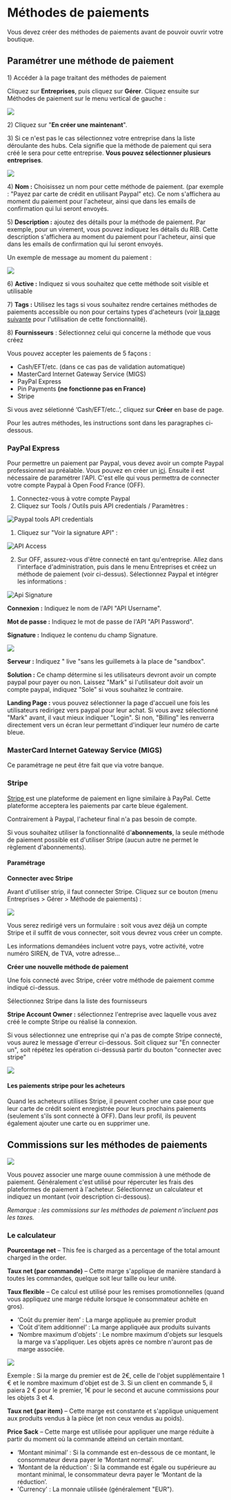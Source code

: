 # Méthodes de paiements

Vous devez créer des méthodes de paiements avant de pouvoir ouvrir votre boutique.

## Paramétrer une méthode de paiement

1\) Accéder à la page traitant des méthodes de paiement

Cliquez sur **Entreprises**, puis cliquez sur **Gérer**. Cliquez ensuite sur Méthodes de paiement sur le menu vertical de gauche :

![](../.gitbook/assets/image%20%2813%29.png)

2\) Cliquez sur "**En créer une maintenant**".

3\) Si ce n'est pas le cas sélectionnez votre entreprise dans la liste déroulante des hubs. Cela signifie que la méthode de paiement qui sera créé le sera pour cette entreprise. **Vous pouvez sélectionner plusieurs entreprises**.

![](../.gitbook/assets/image%20%2835%29.png)

4\) **Nom :** Choisissez un nom pour cette méthode de paiement. \(par exemple : "Payez par carte de crédit en utilisant Paypal" etc\). Ce nom s'affichera au moment du paiement pour l'acheteur, ainsi que dans les emails de confirmation qui lui seront envoyés.

5\) **Description :** ajoutez des détails pour la méthode de paiement. Par exemple, pour un virement, vous pouvez indiquez les détails du RIB. Cette description s'affichera au moment du paiement pour l'acheteur, ainsi que dans les emails de confirmation qui lui seront envoyés.

Un exemple de message au moment du paiement :

![](../.gitbook/assets/image%20%2847%29.png)

 6\) **Active :** Indiquez si vous souhaitez que cette méthode soit visible et utilisable

7\) **Tags :** Utilisez les tags si vous souhaitez rendre certaines méthodes de paiements accessible ou non pour certains types d'acheteurs \(voir [la page suivante](../fonctionnalites-avancees/mise-en-place-dune-boutique/customized-shopping-experience.md#customer-tagging) pour l'utilisation de cette fonctionnalité\).

8\) **Fournisseurs** : Sélectionnez celui qui concerne la méthode que vous créez

Vous pouvez accepter les paiements de 5 façons :

* Cash/EFT/etc. \(dans ce cas pas de validation automatique\)
* MasterCard Internet Gateway Service \(MIGS\)
* PayPal Express
* Pin Payments **\(ne fonctionne pas en France\)**
* Stripe

Si vous avez séletionné ‘Cash/EFT/etc..’, cliquez sur **Créer** en base de page.

Pour les autres méthodes, les instructions sont dans les paragraphes ci-dessous.

### PayPal Express

Pour permettre un paiement par Paypal, vous devez avoir un compte Paypal professionnel au préalable. Vous pouvez en créer un [ici](https://www.paypal.com/fr/home). Ensuite il est nécessaire de paramétrer l'API. C'est elle qui vous permettra de connecter votre compte Paypal à Open Food France \(OFF\).

1. Connectez-vous à votre compte Paypal
2. Cliquez sur Tools / Outils puis API credentials / Paramètres :

![Paypal tools API credentials](https://openfoodnetwork.org/wp-content/uploads/2015/05/Paypal-tools-API-credentials.png)

1. Cliquez sur "Voir la signature API" :

![API Access](https://openfoodnetwork.org/wp-content/uploads/2015/05/API-Access.png)

2. Sur OFF, assurez-vous d'être connecté en tant qu'entreprise. Allez dans l'interface d'administration, puis dans le menu Entreprises et créez un méthode de paiement \(voir ci-dessus\). Sélectionnez Paypal et intégrer les informations :



![Api Signature](https://openfoodnetwork.org/wp-content/uploads/2015/05/Api-Signature.png)

**Connexion** **:** Indiquez le nom de l'API "API Username".

**Mot de passe :** Indiquez le mot de passe de l'API  "API Password".

**Signature :** Indiquez le contenu du champ Signature.

![](../.gitbook/assets/image%20%2880%29.png)

**Serveur :** Indiquez " live "sans les guillemets à la place de "sandbox".

**Solution :** Ce champ détermine si les utilisateurs devront avoir un compte paypal pour payer ou non. Laissez "Mark" si l'utilisateur doit avoir un compte paypal, indiquez "Sole" si vous souhaitez le contraire.

**Landing Page :** vous pouvez sélectionner la page d'accueil une fois les utilisateurs redirigez vers paypal pour leur achat. Si vous avez sélectionné "Mark" avant, il vaut mieux indiquer "Login". Si non, "Billing" les renverra directement vers un écran leur permettant d'indiquer leur numéro de carte bleue.

### MasterCard Internet Gateway Service \(MIGS\)

Ce paramétrage ne peut être fait que via votre banque.

### Stripe

[Stripe ](https://stripe.com/au)est une plateforme de paiement en ligne similaire à PayPal. Cette plateforme acceptera les paiements par carte bleue également.

Contrairement à Paypal, l'acheteur final n'a pas besoin de compte. 

Si vous souhaitez utiliser la fonctionnalité d'**abonnements**, la seule méthode de paiement possible est d'utiliser Stripe \(aucun autre ne permet le règlement d'abonnements\).

#### Paramétrage

**Connecter avec Stripe**

Avant d'utiliser strip, il faut connecter Stripe. Cliquez sur ce bouton \(menu Entreprises &gt; Gérer &gt; Méthode de paiements\) :

![](../.gitbook/assets/image%20%2815%29.png)

Vous serez redirigé vers un formulaire : soit vous avez déjà un compte Stripe et il suffit de vous connecter, soit vous devrez vous créer un compte.

Les informations demandées incluent votre pays, votre activité, votre numéro SIREN, de TVA, votre adresse...

**Créer une nouvelle méthode de paiement**

Une fois connecté avec Stripe, créer votre méthode de paiement comme indiqué ci-dessus.

Sélectionnez Stripe dans la liste des fournisseurs

**Stripe Account Owner :** sélectionnez l'entreprise avec laquelle vous avez créé le compte Stripe ou réalisé la connexion.

Si vous sélectionnez une entreprise qui n'a pas de compte Stripe connecté, vous aurez le message d'erreur ci-dessous. Soit cliquez sur "En connecter un", soit répétez les opération ci-dessusà partir du bouton "connecter avec stripe"

![](../.gitbook/assets/image%20%282%29.png)

#### Les paiements stripe pour les acheteurs

Quand les acheteurs utilises Stripe, il peuvent cocher une case pour que leur carte de crédit soient enregistrée pour leurs prochains paiements \(seulement s'ils sont connecté à OFF\). Dans leur profil, ils peuvent également ajouter une carte ou en supprimer une.

## Commissions sur les méthodes de paiements

![](../.gitbook/assets/image%20%2877%29.png)

Vous pouvez associer une marge ouune commission à une méthode de paiement. Généralement c'est utilisé pour répercuter les frais des plateformes de paiement à l'acheteur. Sélectionnez un calculateur et indiquez un montant \(voir description ci-dessous\). 

_Remarque : les commissions sur les méthodes de paiement n'incluent pas les taxes._

### Le calculateur

**Pourcentage net** – This fee is charged as a percentage of the total amount charged in the order.

**Taux net \(par commande\)** – Cette marge s'applique de manière standard à toutes les commandes, quelque soit leur taille ou leur unité.

**Taux flexible** – Ce calcul est utilisé pour les remises promotionnelles \(quand vous appliquez une marge réduite lorsque le consommateur achète en gros\).

* ‘Coût du premier item’ : La marge appliquée au premier produit
* ‘Coût d'item additionnel’ : La marge appliquée aux produits suivants
* ‘Nombre maximum d'objets’ : Le nombre maximum d'objets sur lesquels la marge va s'appliquer. Les objets après ce nombre n'auront pas de marge associée.

![](../.gitbook/assets/image%20%287%29.png)

Exemple :  Si la marge du premier est de 2€, celle de l'objet supplémentaire 1 € et le nombre maximum d'objet est de 3. Si un client en commande 5, il paiera 2 € pour le premier, 1€ pour le second et aucune commissions pour les objets 3 et 4.

**Taux net \(par item\)** – Cette marge est constante et s'applique uniquement aux produits vendus à la pièce \(et non ceux vendus au poids\).

**Price Sack** – Cette marge est utilisée pour appliquer une marge réduite à partir du moment où la commande atteind un certain montant.

* ‘Montant minimal’ : Si la commande est en-dessous de ce montant, le consommateur devra payer le ‘Montant normal'.
* ‘Montant de la réduction’ : Si la commande est égale ou supérieure au montant minimal, le consommateur devra payer le ‘Montant de la réduction’.
* 'Currency' : La monnaie utilisée \(généralement "EUR"\).

